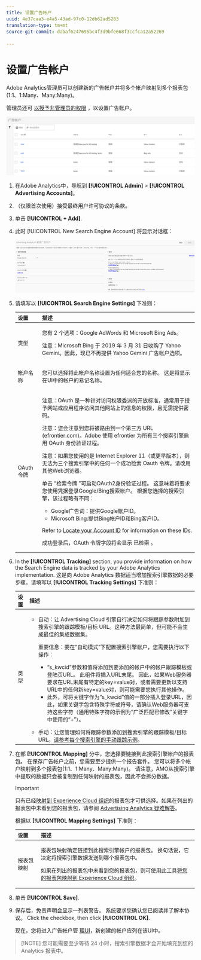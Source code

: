 ```yaml
---
title: 设置广告帐户
uuid: 4e37caa3-e4a5-43ad-97c0-12db62ad5283
translation-type: tm+mt
source-git-commit: dabaf6247695bc4f3d9bfe668f3ccfca12a52269

---
```



# 设置广告帐户

Adobe Analytics管理员可以创建新的广告帐户并将多个帐户映射到多个报表包(1:1、1:Many、Many:Many)。

管理员还可 [以授予非管理员的权限](/help/integrate/c-advertising-analytics/overview.md#section_FCC58EB635954A32990D4E67B52B4369) ，以设置广告帐户。

![](assets/aa_accounts.png)

1. 在Adobe Analytics中，导航到 **[!UICONTROL Admin]** > **[!UICONTROL Advertising Accounts]**。
1. （仅限首次使用）接受最终用户许可协议的条款。
1. 单击 **[!UICONTROL + Add]**.
1. 此时 [!UICONTROL New Search Engine Account] 将显示对话框：

   ![](assets/aa_new_se_account.png)

1. 请填写以 **[!UICONTROL Search Engine Settings]** 下准则：

   <table id="table_B3BE66B7D4C54766B8FFD2C6DCD657AF"> 
    <thead> 
      <tr> 
      <th colname="col1" class="entry"> 设置 </th> 
      <th colname="col2" class="entry"> 描述 </th> 
      </tr>
    </thead>
    <tbody> 
      <tr> 
      <td colname="col1"> <p>类型 </p> </td> 
      <td colname="col2"> <p>您有 2 个选项：Google AdWords 和 Microsoft Bing Ads。 </p> <p>注意：Microsoft Bing 于 2019 年 3 月 31 日收购了 Yahoo Gemini。因此，现已不再提供 Yahoo Gemini 广告帐户选项。  </p> </td> 
      </tr> 
      <tr> 
      <td colname="col1"> <p>帐户名称 </p> </td> 
      <td colname="col2"> <p>您可以选择将此帐户名称设置为任何适合您的名称。 这是将显示在UI中的帐户的易记名称。 </p> </td> 
      </tr> 
      <tr> 
      <td colname="col1"> <p>OAuth令牌 </p> </td> 
      <td colname="col2"> <p>注意：OAuth 是一种针对访问权限委派的开放标准，通常用于授予网站或应用程序访问其他网站上的信息的权限，且无需提供密码。 </p> <p>注意：您会注意到您将被路由到一个第三方 URL (efrontier.com)。Adobe 使用 efrontier 为所有三个搜索引擎启用 OAuth 身份验证过程。 </p> <p>注意：如果您使用的是 Internet Explorer 11（或更早版本），则无法为三个搜索引擎中的任何一个成功检索 Oauth 令牌。请改用其他Web浏览器。 </p> <p>单击<span class="uicontrol"> “检索令牌</span> ”可启动OAuth2身份验证过程。 这意味着将要求您使用凭据登录Google/Bing搜索帐户。 根据您选择的搜索引擎，该过程略有不同： </p> 
        <ul id="ul_FC9B5612F6554495B04C357CB0AB72EB"> 
        <li id="li_CD54231BFF134F83B3B5B14B34A0E1D2">Google广告词：提供Google帐户ID。 </li> 
        <li id="li_89B9D54BAA914E5DB2959B193489582E">Microsoft Bing:提供Bing帐户ID和Bing客户ID。 </li> 
        </ul> <p>Refer to <a href="/help/integrate/c-advertising-analytics/c-adanalytics-workflow/aa-locate-account-id.md"  > Locate your Account ID</a> for information on these IDs. </p> <p>成功登录后，OAuth 令牌字段将会显示 
        <systemoutput>
          已检索
        </systemoutput>。 </p> </td> 
      </tr> 
    </tbody> 
    </table>

1. In the **[!UICONTROL Tracking]** section, you provide information on how the Search Engine data is tracked by your Adobe Analytics implementation. 这是向 Adobe Analytics 数据适当增加搜索引擎数据的必要步骤。请填写以 **[!UICONTROL Tracking Settings]** 下准则：

   <table id="table_1AB4E31456E84ABF8209B02058259C4D"> 
    <thead> 
      <tr> 
      <th colname="col1" class="entry"> 设置 </th> 
      <th colname="col2" class="entry"> 描述 </th> 
      </tr>
    </thead>
    <tbody> 
      <tr> 
      <td colname="col1"> <p>类型 </p> </td> 
      <td colname="col2"> 
        <ul id="ul_1C5A0502A4984E57A08417A91CCD6FFE"> 
        <li id="li_5736E38286FF494ABDDC6E85281D7F2A"> <span class="uicontrol">自动</span>：让 Advertising Cloud 引擎自行决定如何将跟踪参数附加到搜索引擎的跟踪模板/目标 URL。这种方法最简单，但可能不会生成最佳的集成数据集。 <p>重要信息：要在“自动模式”下配置搜索引擎帐户，您需要执行以下操作： 
          <ul id="ul_4FF9D1E3CC4E452BA339E0A725D29FEE"> 
            <li id="li_6F3A6D6259C0420CB7E6FD2C26A1B6E0">“s_kwcid”参数和值将添加到要添加的帐户中的帐户跟踪模板或登陆页URL。 此组件将插入URL末尾。 因此，如果Web服务器要求在URL末尾有特定的key=value对，或者需要更新以支持URL中的任何新key=value对，则可能需要您执行其他操作。 </li> 
            <li id="li_A04D4AA31A934392808639E46C86573F">此外，可将关键字作为“s_kwcid”值的一部分插入登录URL，因此，如果关键字包含特殊字符或符号，请确认Web服务器可支持这些字符（通用特殊字符的示例为“广泛匹配已修改”关键字中使用的“+”）。 </li> 
          </ul> </p> </li> 
        <li id="li_EAA7A7CA1E584854A7EC1E43E13B63FE"><span class="uicontrol">手动</span>：让您管理如何将跟踪参数添加到搜索引擎的跟踪模板/目标 URL。<a href="/help/integrate/c-advertising-analytics/c-adanalytics-workflow/aa-manual-vs-automatic-tracking.md"  >请参考每个搜索引擎的手动跟踪示例</a>。 </li> 
        </ul> </td> 
      </tr> 
    </tbody> 
    </table>

1. 在部 **[!UICONTROL Mapping]** 分中，您选择要链接到此搜索引擎帐户的报表包。 在保存广告帐户之前，您需要至少提供一个报告套件。 您可以将多个帐户映射到多个报表包(1:1、1:Many、Many:Many)。 请注意，AMO从搜索引擎中提取的数据只会被复制到任何映射的报表包，因此不会拆分数据。

   >[!IMPORTANT]
   >
   >只有已经[映射到 Experience Cloud 组织](https://marketing.adobe.com/resources/help/en_US/mcloud/map-report-suite.html)的报表包才可供选择。如果在列出的报表包中未看到您的报表包，请参阅 [Advertising Analytics 疑难解答](/help/integrate/c-advertising-analytics/c-adanalytics-workflow/aa-troubleshooting.md)。

   根据以 **[!UICONTROL Mapping Settings]** 下准则：

   <table id="table_AF876DC40F97403882C0AA528BD204FF"> 
    <thead> 
      <tr> 
      <th colname="col1" class="entry"> 设置 </th> 
      <th colname="col2" class="entry"> 描述 </th> 
      </tr>
    </thead>
    <tbody> 
      <tr> 
      <td colname="col1"> <p>报表包 映射 </p> </td> 
      <td colname="col2"> <p>报表包映射确定链接到此搜索引擎帐户的报表包。 换句话说，它决定将搜索引擎数据发送到哪个报表包中。 </p> <p>如果在列出的报表包中未看到您的报表包，则可使用此工具<a href="https://marketing.adobe.com/resources/help/en_US/mcloud/map-report-suite.html"  >将您的报表包映射到 Experience Cloud 组织</a>。 </p> </td> 
      </tr> 
    </tbody> 
    </table>

1. 单击 **[!UICONTROL Save]**.
1. 保存后，免责声明会显示一列表警告。 系统要求您确认您已阅读并了解本协议。 Click the checkbox, then click **[!UICONTROL OK]**.

   现在，您将进入广告帐户管 [理UI](/help/integrate/c-advertising-analytics/c-adanalytics-workflow/aa-manage-ad-accounts.md)，新创建的帐户应列在该UI中。

>[!NOTE] 您可能需要至少等待 24 小时，搜索引擎数据才会开始填充到您的 Analytics 报表中。

